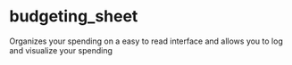 # budgeting_sheet
Organizes your spending on a easy to read interface and allows you to log and visualize your spending
